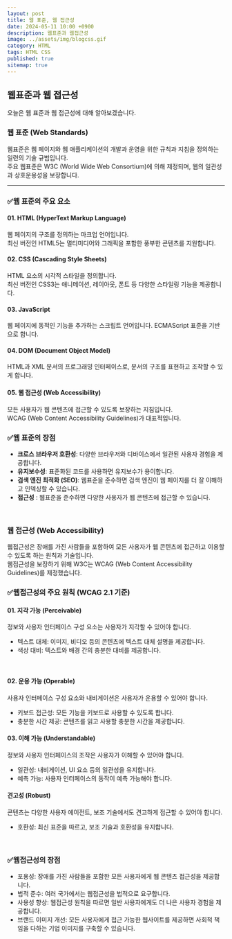 ```yaml
---
layout: post
title: 웹 표준, 웹 접근성
date: 2024-05-11 10:00 +0900
description: 웹표준과 웹접근성
image: ../assets/img/blogcss.gif
category: HTML
tags: HTML CSS
published: true
sitemap: true
---
```


## 웹표준과 웹 접근성
오늘은 웹 표준과 웹 접근성에 대해 알아보겠습니다.

### 웹 표준  (Web Standards)
웹표준은 웹 페이지와 웹 애플리케이션의 개발과 운영을 위한 규칙과 지침을 정의하는 일련의 기술 규범입니다.<br>
주요 웹표준은 W3C (World Wide Web Consortium)에 의해 제정되며, 웹의 일관성과 상호운용성을 보장합니다.

<hr>

### ✅웹 표준의 주요 요소

#### 01. HTML (HyperText Markup Language)

웹 페이지의 구조를 정의하는 마크업 언어입니다.<br>
최신 버전인 HTML5는 멀티미디어와 그래픽을 포함한 풍부한 콘텐츠를 지원합니다.
<br>

#### 02. CSS (Cascading Style Sheets)
 HTML 요소의 시각적 스타일을 정의합니다.<br>
 최신 버전인 CSS3는 애니메이션, 레이아웃, 폰트 등 다양한 스타일링 기능을 제공합니다.
 <br>

 #### 03. JavaScript
웹 페이지에 동적인 기능을 추가하는 스크립트 언어입니다. ECMAScript 표준을 기반으로 합니다.
<br>

 #### 04. DOM (Document Object Model)
 HTML과 XML 문서의 프로그래밍 인터페이스로, 문서의 구조를 표현하고 조작할 수 있게 합니다.
 <br>

 #### 05. 웹 접근성 (Web Accessibility)
  모든 사용자가 웹 콘텐츠에 접근할 수 있도록 보장하는 지침입니다.<br>
  WCAG (Web Content Accessibility Guidelines)가 대표적입니다.
  <br>

  ### ✅웹 표준의 장점
  - <b>크로스 브라우저 호환성</b>: 다양한 브라우저와 디바이스에서 일관된 사용자 경험을 제공합니다.
  - <b>유지보수성</b>: 표준화된 코드를 사용하면 유지보수가 용이합니다.
  - <b>검색 엔진 최적화 (SEO)</b>: 웹표준을 준수하면 검색 엔진이 웹 페이지를 더 잘 이해하고 인덱싱할 수 있습니다.
  - <b>접근성</b> : 웹표준을 준수하면 다양한 사용자가 웹 콘텐츠에 접근할 수 있습니다.

  <br>

### 웹 접근성 (Web Accessibility)
웹접근성은 장애를 가진 사람들을 포함하여 모든 사용자가 웹 콘텐츠에 접근하고 이용할 수 있도록 하는 원칙과 기술입니다.<br>
 웹접근성을 보장하기 위해 W3C는 WCAG (Web Content Accessibility Guidelines)를 제정했습니다.<br>


### ✅웹접근성의 주요 원칙 (WCAG 2.1 기준)

#### 01. 지각 가능 (Perceivable)
정보와 사용자 인터페이스 구성 요소는 사용자가 지각할 수 있어야 합니다.<br>

- 텍스트 대체: 이미지, 비디오 등의 콘텐츠에 텍스트 대체 설명을 제공합니다.<br>
- 색상 대비: 텍스트와 배경 간의 충분한 대비를 제공합니다.
<br>

#### 02. 운용 가능 (Operable)
사용자 인터페이스 구성 요소와 내비게이션은 사용자가 운용할 수 있어야 합니다.<br>

- 키보드 접근성: 모든 기능을 키보드로 사용할 수 있도록 합니다.
- 충분한 시간 제공: 콘텐츠를 읽고 사용할 충분한 시간을 제공합니다.

#### 03. 이해 가능 (Understandable)
정보와 사용자 인터페이스의 조작은 사용자가 이해할 수 있어야 합니다.<br>

- 일관성: 내비게이션, UI 요소 등의 일관성을 유지합니다.
- 예측 가능: 사용자 인터페이스의 동작이 예측 가능해야 합니다.

#### 견고성 (Robust)
콘텐츠는 다양한 사용자 에이전트, 보조 기술에서도 견고하게 접근할 수 있어야 합니다. <br>

- 호환성: 최신 표준을 따르고, 보조 기술과 호환성을 유지합니다.

<br>

### ✅웹접근성의 장점
- 포용성: 장애를 가진 사람들을 포함한 모든 사용자에게 웹 콘텐츠 접근성을 제공합니다.
- 법적 준수: 여러 국가에서는 웹접근성을 법적으로 요구합니다.
- 사용성 향상: 웹접근성 원칙을 따르면 일반 사용자에게도 더 나은 사용자 경험을 제공합니다.
- 브랜드 이미지 개선: 모든 사용자에게 접근 가능한 웹사이트를 제공하면 사회적 책임을 다하는 기업 이미지를 구축할 수 있습니다.